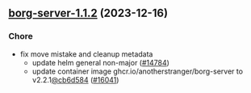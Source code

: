 

## [borg-server-1.1.2](https://github.com/truecharts/charts/compare/borg-server-1.0.4...borg-server-1.1.2) (2023-12-16)

### Chore

- fix move mistake and cleanup metadata
  - update helm general non-major ([#14784](https://github.com/truecharts/charts/issues/14784))
  - update container image ghcr.io/anotherstranger/borg-server to v2.2.1[@cb6d584](https://github.com/cb6d584) ([#16041](https://github.com/truecharts/charts/issues/16041))
  
  
